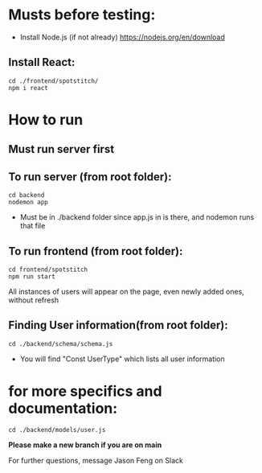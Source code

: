 # Musts before testing:
- Install Node.js (if not already)
    https://nodejs.org/en/download

## Install React:
    cd ./frontend/spotstitch/
    npm i react



# How to run
## Must run server first

## To run server (from root folder):
    cd backend
    nodemon app
- Must be in ./backend folder since app.js in is there, and nodemon runs that file



## To run frontend (from root folder):
    cd frontend/spotstitch
    npm run start


All instances of users will appear on the page, even newly added ones, without refresh


## Finding User information(from root folder):
    cd ./backend/schema/schema.js
- You will find "Const UserType" which lists all user information

# for more specifics and documentation:
    cd ./backend/models/user.js


**Please make a new branch if you are on main**


For further questions, message Jason Feng on Slack
